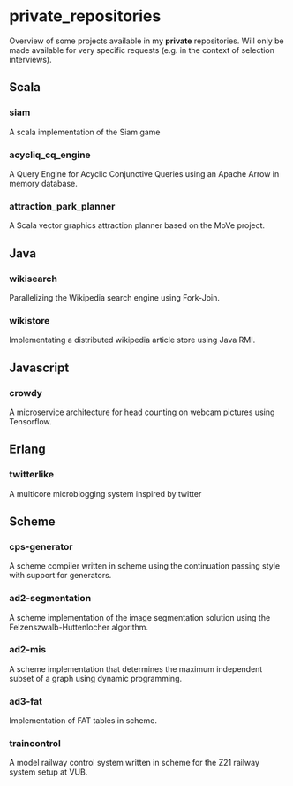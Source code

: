 # private_repositories
Overview of some projects available in my **private** repositories. Will only be made available for very specific requests (e.g. in the context of selection interviews).

## Scala
### siam
A scala implementation of the Siam game

### acycliq_cq_engine
A Query Engine for Acyclic Conjunctive Queries using an Apache Arrow in memory database.

### attraction_park_planner
A Scala vector graphics attraction planner based on the MoVe project.

## Java
### wikisearch
Parallelizing the Wikipedia search engine using Fork-Join.

### wikistore
Implementating a distributed wikipedia article store using Java RMI.

## Javascript
### crowdy 
A microservice architecture for head counting on webcam pictures using Tensorflow.

## Erlang
### twitterlike 
A multicore microblogging system inspired by twitter

## Scheme
### cps-generator
A scheme compiler written in scheme using the continuation passing style with support for generators.

### ad2-segmentation
A scheme implementation of the image segmentation solution using the Felzenszwalb-Huttenlocher algorithm.

### ad2-mis
A scheme implementation that determines the maximum independent subset of a graph using dynamic programming.

### ad3-fat
Implementation of FAT tables in scheme. 

### traincontrol
A model railway control system written in scheme for the Z21 railway system setup at VUB.



